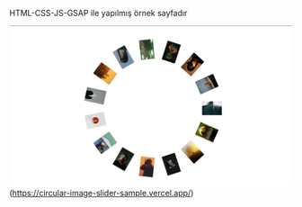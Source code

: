 HTML-CSS-JS-GSAP ile yapılmış örnek sayfadır

![Screenshot](./ss1.png)(https://circular-image-slider-sample.vercel.app/)